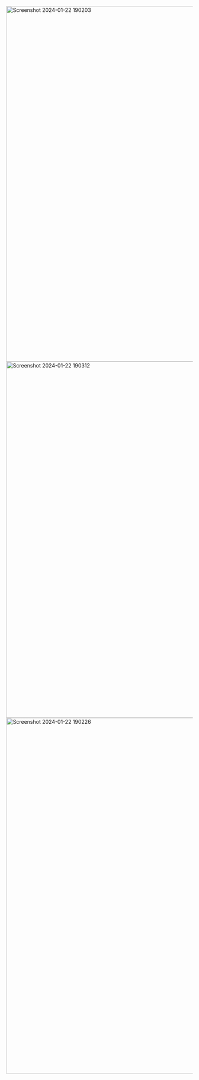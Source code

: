 <img width="958" alt="Screenshot 2024-01-22 190203" src="https://github.com/jzahmad/Dashy/assets/140528310/c8d39df1-355b-4e29-b43b-864d4c29615d">
<img width="960" alt="Screenshot 2024-01-22 190312" src="https://github.com/jzahmad/Dashy/assets/140528310/5dbca6e8-b8b4-4015-9a4f-82d77babf66f">
<img width="959" alt="Screenshot 2024-01-22 190226" src="https://github.com/jzahmad/Dashy/assets/140528310/0f596129-3582-4369-b02d-c6c4273f2c85">
